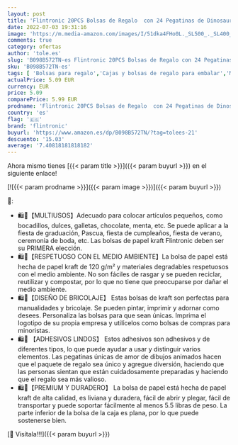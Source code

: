 ```yaml
---
layout: post
title: 'Flintronic 20PCS Bolsas de Regalo  con 24 Pegatinas de Dinosaurios- 2 Piezas  Bolsas de Papel para Fiesta Infantiles Bolsas Dulces  Bolsas Kraft para Fiesta Celebraciones Cumpleaños Halloween Navidad'
date: 2022-07-03 19:31:16
image: 'https://m.media-amazon.com/images/I/51dka4FHo0L._SL500_._SL400_.jpg'
comments: true
category: ofertas
author: 'tole.es'
slug: 'B098B572TN-es Flintronic 20PCS Bolsas de Regalo con 24 Pegatinas de...'
sku: 'B098B572TN-es'
tags: [ 'Bolsas para regalo','Cajas y bolsas de regalo para embalar','Material de embalaje','Oficina y papelería','Sobres y suministros para el correo','flintronic','navidad','🇪🇸', ]
actualPrice: 5.09 EUR
currency: EUR
price: 5.09
comparePrice: 5.99 EUR
prodname: 'Flintronic 20PCS Bolsas de Regalo  con 24 Pegatinas de Dinosaurios- 2 Piezas  Bolsas de Papel para Fiesta Infantiles Bolsas Dulces  Bolsas Kraft para Fiesta Celebraciones Cumpleaños Halloween Navidad'
country: 'es'
flag: '🇪🇸'
brand: 'flintronic'
buyurl: 'https://www.amazon.es/dp/B098B572TN/?tag=tolees-21'
descuento: '15.03'
average: '7.40818181818182'
---
```


Ahora mismo tienes [{{< param title >}}]({{< param buyurl >}}) en el siguiente enlace!

[![{{< param prodname >}}]({{< param image >}})]({{< param buyurl >}})

🔎:

- 🛍️🎁【MULTIUSOS】Adecuado para colocar artículos pequeños, como bocadillos, dulces, galletas, chocolate, menta, etc. Se puede aplicar a la fiesta de graduación, Pascua, fiesta de cumpleaños, fiesta de verano, ceremonia de boda, etc. Las bolsas de papel kraft Flintronic deben ser su PRIMERA elección.
- 🛍️🎁【RESPETUOSO CON EL MEDIO AMBIENTE】La bolsa de papel está hecha de papel kraft de 120 g/m² y materiales degradables respetuosos con el medio ambiente. No son fáciles de rasgar y se pueden reciclar, reutilizar y compostar, por lo que no tiene que preocuparse por dañar el medio ambiente.
- 🛍️🎁【DISEÑO DE BRICOLAJE】 Estas bolsas de kraft son perfectas para manualidades y bricolaje. Se pueden pintar, imprimir y adornar como desees. Personaliza las bolsas para que sean únicas. Imprima el logotipo de su propia empresa y utilícelos como bolsas de compras para minoristas.
- 🛍️🎁 【ADHESIVOS LINDOS】 Estos adhesivos son adhesivos y de diferentes tipos, lo que puede ayudar a usar y distinguir varios elementos. Las pegatinas únicas de amor de dibujos animados hacen que el paquete de regalo sea único y agregue diversión, haciendo que las personas sientan que están cuidadosamente preparadas y haciendo que el regalo sea más valioso.
- 🛍️🎁【PREMIUM Y DURADERO】 La bolsa de papel está hecha de papel kraft de alta calidad, es liviana y duradera, fácil de abrir y plegar, fácil de transportar y puede soportar fácilmente al menos 5.5 libras de peso. La parte inferior de la bolsa de la caja es plana, por lo que puede sostenerse bien.

[🛒 Visítala!!!]({{< param buyurl >}})
